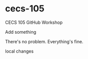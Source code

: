# cecs-105
CECS 105 GitHub Workshop

Add something

There's no problem. Everything's fine.

local changes